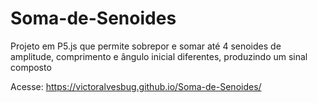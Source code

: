 # Soma-de-Senoides
Projeto em P5.js que permite sobrepor e somar até 4 senoides de amplitude, comprimento e ângulo inicial diferentes, produzindo um sinal composto

Acesse: https://victoralvesbug.github.io/Soma-de-Senoides/

